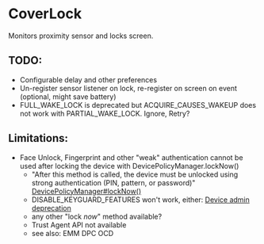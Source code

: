 CoverLock
=========

Monitors proximity sensor and locks screen.

TODO:
-----
- Configurable delay and other preferences
- Un-register sensor listener on lock, re-register on screen on event (optional, might save battery)
- FULL_WAKE_LOCK is deprecated but ACQUIRE_CAUSES_WAKEUP does not work with PARTIAL_WAKE_LOCK. Ignore, Retry?


Limitations:
------------
- Face Unlock, Fingerprint and other "weak" authentication cannot be used after locking the device with DevicePolicyManager.lockNow()
  - "After this method is called, the device must be unlocked using strong authentication (PIN, pattern, or password)" [DevicePolicyManager#lockNow()](https://developer.android.com/reference/android/app/admin/DevicePolicyManager#lockNow())
  - DISABLE_KEYGUARD_FEATURES won't work, either: [Device admin deprecation](https://developers.google.com/android/work/device-admin-deprecation)
  - any other "lock *now*" method available?
  - Trust Agent API not available
  - see also: EMM DPC OCD
